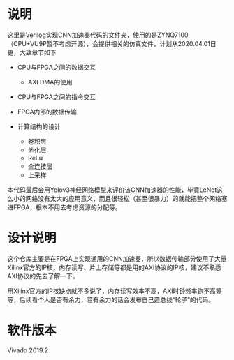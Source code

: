 # 说明
  这里是Verilog实现CNN加速器代码的文件夹，使用的是ZYNQ7100（CPU+VU9P暂不考虑开源），会提供相关的仿真文件，计划从2020.04.01日更，大致章节如下
  * CPU与FPGA之间的数据交互
  
    * AXI DMA的使用
  * CPU与FPGA之间的指令交互
  * FPGA内部的数据传输
  * 计算结构的设计
    
    * 卷积层
    * 池化层
    * ReLu
    * 全连接层
    * 上采样

  本代码最后会用Yolov3神经网络模型来评价该CNN加速器的性能，毕竟LeNet这么小的网络没有太大的应用意义，而且很轻松（甚至很暴力）的就能把整个网络塞进FPGA，根本不用去考虑资源的分配等。

# 设计说明
   这个仓库主要是在FPGA上实现通用的CNN加速器，所以数据传输部分使用了大量Xilinx官方的IP核，内存读写、片上存储等都是用的AXI协议的IP核，建议不熟悉AXI协议的先去了解一下。

   用Xilinx官方的IP核缺点就不多说了，内存读写效率不高，AXI时钟频率跑不高等等，后续看个人是否有余力，若有余力的话会发布自己造总线“轮子”的代码。

# 软件版本
  Vivado 2019.2